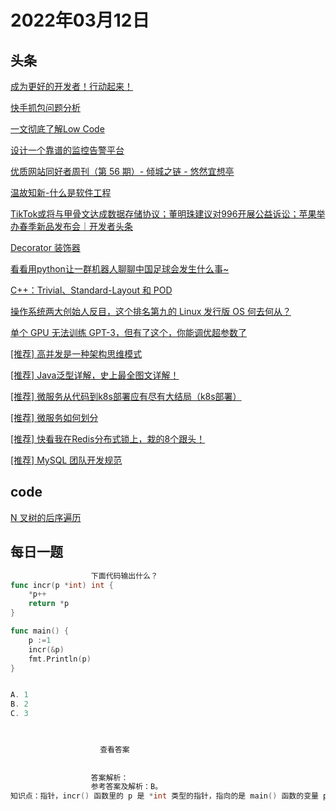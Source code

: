 # 2022年03月12日
## 头条
[成为更好的开发者！行动起来！](https://toutiao.io/k/bcodelm)

[快手抓包问题分析](https://toutiao.io/k/ef3rtq9)

[一文彻底了解Low Code](https://toutiao.io/k/beqdqw9)

[设计一个靠谱的监控告警平台](https://toutiao.io/k/tyojqf4)

[优质网站同好者周刊（第 56 期）- 倾城之链 - 悠然宜想亭](https://toutiao.io/k/0secq8g)

[温故知新-什么是软件工程](https://toutiao.io/k/kd65fkp)

[TikTok或将与甲骨文达成数据存储协议；董明珠建议对996开展公益诉讼；苹果举办春季新品发布会｜开发者头条](https://toutiao.io/k/fxpbkrf)

[Decorator 装饰器](https://toutiao.io/k/4m72ib3)

[看看用python让一群机器人聊聊中国足球会发生什么事~](https://toutiao.io/k/ti1f0tk)

[C++：Trivial、Standard-Layout 和 POD](https://toutiao.io/k/inpdi98)

[操作系统两大创始人反目，这个排名第九的 Linux 发行版 OS 何去何从？](https://toutiao.io/k/i9richc)

[单个 GPU 无法训练 GPT-3，但有了这个，你能调优超参数了](https://toutiao.io/k/3y6p0p9)

[[推荐] 高并发是一种架构思维模式](https://toutiao.io/k/imslmgz)

[[推荐] Java泛型详解，史上最全图文详解！](https://toutiao.io/k/chtkqxo)

[[推荐] 微服务从代码到k8s部署应有尽有大结局（k8s部署）](https://toutiao.io/k/xk3qbvm)

[[推荐] 微服务如何划分](https://toutiao.io/k/f4vabj7)

[[推荐] 快看我在Redis分布式锁上，栽的8个跟头！](https://toutiao.io/k/pshtt8d)

[[推荐] MySQL 团队开发规范](https://toutiao.io/k/qjooigy)



## code
[N 叉树的后序遍历](https://leetcode-cn.com/problems/n-ary-tree-postorder-traversal)



## 每日一题
```go
                  下面代码输出什么？
func incr(p *int) int {
	*p++
	return *p
}

func main() {
	p :=1
	incr(&p)
	fmt.Println(p)
}


A. 1
B. 2
C. 3


                  
                    查看答案
                  
                
                  答案解析：
                  参考答案及解析：B。
知识点：指针，incr() 函数里的 p 是 *int 类型的指针，指向的是 main() 函数的变量 p 的地址。 第 2 行代码是将该地址的值执行一个自增操作，incr() 返回自增后的结果。

                
```

